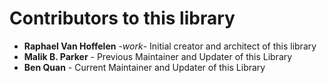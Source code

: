 # Contributors to this library

* **Raphael Van Hoffelen** -*work*- Initial creator and architect of this library
* **Malik B. Parker** - Previous Maintainer and Updater of this Library
* **Ben Quan** - Current Maintainer and Updater of this Library
